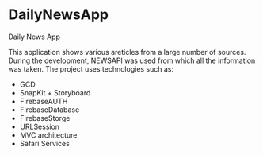 # DailyNewsApp

Daily News App

This application shows various areticles from a large number of sources. During the development, NEWSAPI was used from which all the information was taken. The project uses technologies such as:
- GCD
- SnapKit + Storyboard
- FirebaseAUTH
- FirebaseDatabase
- FirebaseStorge
- URLSession
- MVC architecture
- Safari Services
